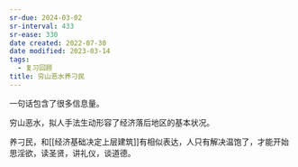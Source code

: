 ```yaml
---
sr-due: 2024-03-02
sr-interval: 433
sr-ease: 330
date created: 2022-07-30
date modified: 2023-03-14
tags:
  - 复习回顾
title: 穷山恶水养刁民
---
```


一句话包含了很多信息量。

穷山恶水，拟人手法生动形容了经济落后地区的基本状况。

养刁民，和[[经济基础决定上层建筑]]有相似表达，人只有解决温饱了，才能开始思淫欲，读圣贤，讲礼仪，谈道德。
